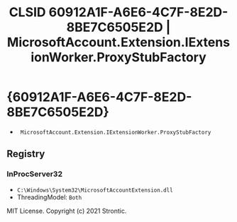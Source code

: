 ﻿---
title: "CLSID 60912A1F-A6E6-4C7F-8E2D-8BE7C6505E2D |  MicrosoftAccount.Extension.IExtensionWorker.ProxyStubFactory"
excerpt: What is COM-Object CLSID 60912A1F-A6E6-4C7F-8E2D-8BE7C6505E2D?
---

# {60912A1F-A6E6-4C7F-8E2D-8BE7C6505E2D}

* ` MicrosoftAccount.Extension.IExtensionWorker.ProxyStubFactory`

## Registry


### InProcServer32

* `C:\Windows\System32\MicrosoftAccountExtension.dll`
* ThreadingModel: `Both`

MIT License. Copyright (c) 2021 Strontic.


